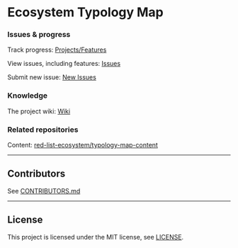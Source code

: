# Ecosystem Typology Map

### Issues & progress

Track progress: [Projects/Features](https://github.com/red-list-ecosystem/typology-map/projects/1)

View issues, including features: [Issues](https://github.com/red-list-ecosystem/typology-map/issues)

Submit new issue: [New Issues](https://github.com/red-list-ecosystem/typology-map/issues/new)

### Knowledge

The project wiki: [Wiki](https://github.com/red-list-ecosystem/typology-map/wiki)

### Related repositories
Content: [red-list-ecosystem/typology-map-content](https://github.com/red-list-ecosystem/typology-map-content)

---

## Contributors

See [CONTRIBUTORS.md](CONTRIBUTORS.md)

---

## License

This project is licensed under the MIT license, see [LICENSE](LICENSE).
